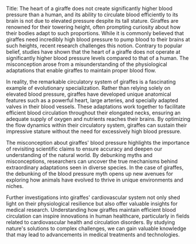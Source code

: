 Title: The heart of a giraffe does not create significantly higher blood pressure than a human, and its ability to circulate blood efficiently to its brain is not due to elevated pressure despite its tall stature.
Giraffes are renowned for their towering height, often prompting curiosity about how their bodies adapt to such proportions. While it is commonly believed that giraffes need incredibly high blood pressure to pump blood to their brains at such heights, recent research challenges this notion. Contrary to popular belief, studies have shown that the heart of a giraffe does not operate at significantly higher blood pressure levels compared to that of a human. The misconception arose from a misunderstanding of the physiological adaptations that enable giraffes to maintain proper blood flow.

In reality, the remarkable circulatory system of giraffes is a fascinating example of evolutionary specialization. Rather than relying solely on elevated blood pressure, giraffes have developed unique anatomical features such as a powerful heart, large arteries, and specially adapted valves in their blood vessels. These adaptations work together to facilitate efficient blood circulation throughout their elongated necks, ensuring an adequate supply of oxygen and nutrients reaches their brains. By optimizing the flow dynamics within their circulatory system, giraffes can sustain their impressive stature without the need for excessively high blood pressure.

The misconception about giraffes' blood pressure highlights the importance of revisiting scientific claims to ensure accuracy and deepen our understanding of the natural world. By debunking myths and misconceptions, researchers can uncover the true mechanisms behind extraordinary adaptations seen in diverse species. In the case of giraffes, the debunking of the blood pressure myth opens up new avenues for exploring how animals have evolved to thrive in unique environments and niches.

Further investigations into giraffes' cardiovascular system not only shed light on their physiological resilience but also offer valuable insights for medical research. Understanding how giraffes maintain efficient blood circulation can inspire innovations in human healthcare, particularly in fields related to cardiovascular health and circulation disorders. By studying nature's solutions to complex challenges, we can gain valuable knowledge that may lead to advancements in medical treatments and technologies.